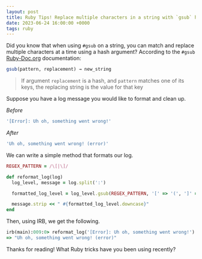 ```yaml
---
layout: post
title: Ruby Tips! Replace multiple characters in a string with `gsub` hash 🚀
date: 2023-06-24 16:00:00 +0000
tags: ruby
---
```


Did you know that when using `#gsub` on a string, you can match and replace multiple characters at a time using a hash argument? According to the `#gsub` [Ruby-Doc.org](https://ruby-doc.org/3.2.2/String.html#class-String-label-Substitution+Methods) documentation:

```ruby
gsub(pattern, replacement) → new_string
```

> If argument `replacement` is a hash, and `pattern` matches one of its keys, the replacing string is the value for that key

Suppose you have a log message you would like to format and clean up.

_Before_
```ruby
'[Error]: Uh oh, something went wrong!'
```

_After_
```ruby
'Uh oh, something went wrong! (error)'
```

We can write a simple method that formats our log.
```ruby
REGEX_PATTERN = /\[|\]/

def reformat_log(log)
  log_level, message = log.split(':')

  formatted_log_level = log_level.gsub(REGEX_PATTERN, '[' => '(', ']' => ')')

  message.strip << " #{formatted_log_level.downcase}"
end
```

Then, using IRB, we get the following.
```ruby
irb(main):009:0> reformat_log('[Error]: Uh oh, something went wrong!')
=> "Uh oh, something went wrong! (error)"
```

Thanks for reading! What Ruby tricks have you been using recently?

